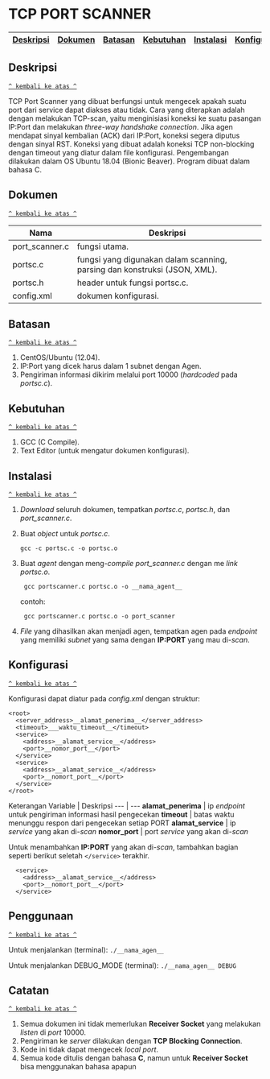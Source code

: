 # TCP PORT SCANNER
[Deskripsi](#deskripsi) | [Dokumen](#dokumen) | [Batasan](#batasan) | [Kebutuhan](#kebutuhan) | [Instalasi](#instalasi) | [Konfigurasi](#konfigurasi) | [Penggunaan](#penggunaan) | [Catatan](#catatan) |
:---:|:---:|:---:|:---:|:---:|:---:|:---:|:---:

## Deskripsi
[`^ kembali ke atas ^`](#)

TCP Port Scanner yang dibuat berfungsi untuk mengecek apakah suatu port dari service dapat diakses atau tidak. Cara yang diterapkan adalah dengan melakukan TCP-scan, yaitu menginisiasi koneksi ke suatu pasangan IP:Port dan melakukan *three-way handshake connection*. Jika agen mendapat sinyal kembalian (ACK) dari IP:Port, koneksi segera diputus dengan sinyal RST. Koneksi yang dibuat adalah koneksi TCP non-blocking dengan timeout yang diatur dalam file konfigurasi. Pengembangan dilakukan dalam OS Ubuntu 18.04 (Bionic Beaver). Program dibuat dalam bahasa C.

## Dokumen
[`^ kembali ke atas ^`](#)

Nama | Deskripsi
--- | ---
port_scanner.c | fungsi utama.
portsc.c       | fungsi yang digunakan dalam scanning, parsing dan konstruksi (JSON, XML).
portsc.h       | header untuk fungsi portsc.c.
config.xml     | dokumen konfigurasi.

## Batasan
[`^ kembali ke atas ^`](#)

1. CentOS/Ubuntu (12.04).
2. IP:Port yang dicek harus dalam 1 subnet dengan Agen.
3. Pengiriman informasi dikirim melalui port 10000 (*hardcoded* pada *portsc.c*).

## Kebutuhan
[`^ kembali ke atas ^`](#)

1. GCC (C Compile).
2. Text Editor (untuk mengatur dokumen konfigurasi).

## Instalasi
[`^ kembali ke atas ^`](#)

1. *Download* seluruh dokumen, tempatkan *portsc.c*, *portsc.h*, dan *port_scanner.c*.
2. Buat *object* untuk *portsc.c*.

   ``` gcc -c portsc.c -o portsc.o ```

3. Buat *agent* dengan meng-*compile port_scanner.c* dengan me *link portsc.o*.
   
   ``` gcc portscanner.c portsc.o -o __nama_agent__```

   contoh:
   
   ``` gcc portscanner.c portsc.o -o port_scanner```
   
4. *File* yang dihasilkan akan menjadi agen, tempatkan agen pada *endpoint* yang memiliki *subnet* yang sama dengan **IP:PORT** yang mau di-*scan*.

## Konfigurasi
[`^ kembali ke atas ^`](#)

Konfigurasi dapat diatur pada *config.xml* dengan struktur:

``` 
<root>
  <server_address>__alamat_penerima__</server_address>
  <timeout>___waktu_timeout__</timeout>
  <service>
    <address>__alamat_service__</address>
    <port>__nomor_port__</port>
  </service>
  <service>
    <address>__alamat_service__</address>
    <port>__nomort_port__</port>
  </service>
</root>
```

Keterangan
Variable | Deskripsi
--- | ---
__alamat_penerima__ | ip *endpoint* untuk pengiriman informasi hasil pengecekan
__timeout__         | batas waktu menunggu respon dari pengecekan setiap PORT
__alamat_service__  | ip *service* yang akan di-*scan*
__nomor_port__      | port *service* yang akan di-*scan*

Untuk menambahkan **IP:PORT** yang akan di-*scan*, tambahkan bagian seperti berikut seletah ```</service>``` terakhir.

```
  <service>
    <address>__alamat_service__</address>
    <port>__nomort_port__</port>
  </service>
```

## Penggunaan
[`^ kembali ke atas ^`](#)

Untuk menjalankan (terminal):
``` ./__nama_agen__ ```

Untuk menjalankan DEBUG_MODE (terminal):
```./__nama_agen__ DEBUG```

## Catatan
[`^ kembali ke atas ^`](#)

1. Semua dokumen ini tidak memerlukan **Receiver Socket** yang melakukan *listen* di *port* 10000.
2. Pengiriman ke *server* dilakukan dengan **TCP Blocking Connection**.
3. Kode ini tidak dapat mengecek *local port*.
4. Semua kode ditulis dengan bahasa **C**, namun untuk **Receiver Socket** bisa menggunakan bahasa apapun

